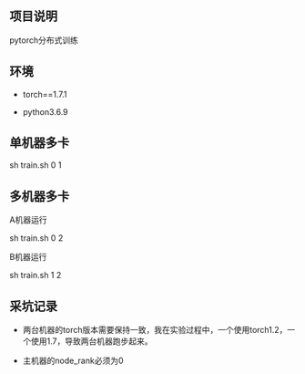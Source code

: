 
## 项目说明

pytorch分布式训练

## 环境

- torch==1.7.1

- python3.6.9

## 单机器多卡

sh train.sh 0 1

## 多机器多卡

A机器运行

sh train.sh 0 2

B机器运行

sh train.sh 1 2

## 采坑记录

- 两台机器的torch版本需要保持一致，我在实验过程中，一个使用torch1.2，一个使用1.7，导致两台机器跑步起来。

- 主机器的node_rank必须为0

